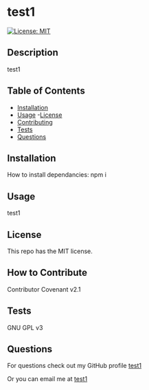 # test1

[![License: MIT](https://img.shields.io/badge/License-MIT-yellow.svg)](https://opensource.org/licenses/MIT)
    
## Description
    
test1
    
## Table of Contents
    
- [Installation](#installation)
- [Usage](#usage)
-[License](#license)
- [Contributing](#how-to-contribute)
- [Tests](#tests)
- [Questions](#questions)
    
<a name="installation"></a>
## Installation
    
How to install dependancies: npm i
    
<a name="usage"></a>
## Usage
    
test1
    
<a name="license"></a>
## License
            
This repo has the MIT license.
    
<a name="how-to-contribute"></a>
## How to Contribute
    
Contributor Covenant v2.1
    
<a name="tests"></a>
## Tests
    
GNU GPL v3 
    
<a name="questions"></a>
## Questions
    
For questions check out my GitHub profile [test1](https://www.github.com/test1)

Or you can email me at [test1](test1)